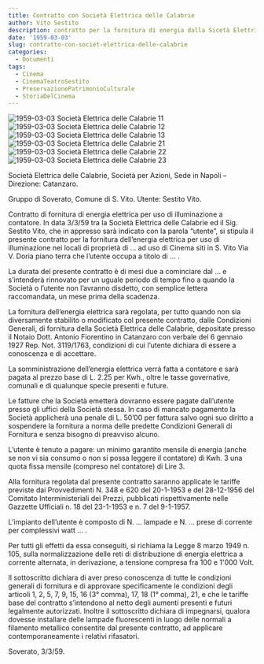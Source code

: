 ```yaml
---
title: Contratto con Società Elettrica delle Calabrie
author: Vito Sestito
description: contratto per la fornitura di energia dalla Sicetà Elettrica delle Calabrie
date: '1959-03-03'
slug: contratto-con-societ-elettrica-delle-calabrie
categories:
  - Documenti
tags:
  - Cinema
  - CinemaTeatroSestito
  - PreservazionePatrimonioCulturale
  - StoriaDelCinema
---
```


![1959-03-03 Società Elettrica delle Calabrie 11](images/19590303SocietaElettricaDelleCalabrie11.jpg)
![1959-03-03 Società Elettrica delle Calabrie 12](images/19590303SocietaElettricaDelleCalabrie12.jpg)
![1959-03-03 Società Elettrica delle Calabrie 13](images/19590303SocietaElettricaDelleCalabrie13.jpg)
![1959-03-03 Società Elettrica delle Calabrie 21](images/19590303SocietaElettricaDelleCalabrie21.jpg)
![1959-03-03 Società Elettrica delle Calabrie 22](images/19590303SocietaElettricaDelleCalabrie22.jpg)
![1959-03-03 Società Elettrica delle Calabrie 23](images/19590303SocietaElettricaDelleCalabrie23.jpg)

Società Elettrica delle Calabrie, Società per Azioni, Sede in Napoli – Direzione: Catanzaro.

Gruppo di Soverato, Comune di S. Vito. Utente: Sestito Vito.

Contratto di fornitura di energia elettrica per uso di illuminazione a contatore.
In data 3/3/59 tra la Società Elettrica delle Calabrie ed il Sig. Sestito Vito, che in appresso sarà indicato con la parola “utente”, si stipula il presente contratto per la fornitura dell’energia elettrica per uso di illuminazione nei locali di proprietà di … ad uso di Cinema siti in S. Vito Via V. Doria piano terra che l’utente occupa a titolo di … .

La durata del presente contratto è di mesi due a cominciare dal … e s’intenderà rinnovato per un uguale periodo di tempo fino a quando la Società o l’utente non l’avranno disdetto, con semplice lettera raccomandata, un mese prima della scadenza.

La fornitura dell’energia elettrica sarà regolata, per tutto quando non sia diversamente stabilito o modificato col presente contratto, dalle Condizioni Generali, di fornitura della Società Elettrica delle Calabrie, depositate presso il Notaio Dott. Antonio Fiorentino in Catanzaro con verbale del 6 gennaio 1927 Rep. Not. 3119/1763, condizioni di cui l’utente dichiara di essere a conoscenza e di accettare.

La somministrazione dell’energia elettrica verrà fatta a contatore e sarà pagata al prezzo base di L. 2.25 per Kwh., oltre le tasse governative, comunali e di qualunque specie presenti e future.

Le fatture che la Società emetterà dovranno essere pagate dall’utente presso gli uffici della Società stessa. In caso di mancato pagamento la Società applicherà una penale di L. 50’00 per fattura salvo ogni suo diritto a sospendere la fornitura a norma delle predette Condizioni Generali di Fornitura e senza bisogno di preavviso alcuno.

L’utente è tenuto a pagare: un minimo garantito mensile di energia (anche se non vi sia consumo o non si possa leggere il contatore) di Kwh. 3 una quota fissa mensile (compreso nel contatore) di Lire 3.

Alla fornitura regolata dal presente contratto saranno applicate le tariffe previste dai Provvedimenti N. 348 e 620 del 20-1-1953 e del 28-12-1956 del Comitato Interministeriali dei Prezzi, pubblicati rispettivamente nelle Gazzette Ufficiali n. 18 del 23-1-1953 e n. 7 del 9-1-1957.

L’impianto dell’utente è composto di N. … lampade e N. … prese di corrente per complessivi watt … .

Per tutti gli effetti da essa conseguiti, si richiama la Legge 8 marzo 1949 n. 105, sulla normalizzazione delle reti di distribuzione di energia elettrica a corrente alternata, in derivazione, a tensione compresa fra 100 e 1'000 Volt.

Il sottoscritto dichiara di aver preso conoscenza di tutte le condizioni generali di fornitura e di approvare specificamente le condizioni degli articoli 1, 2, 5, 7, 9, 15, 16 (3° comma), 17, 18 (1° comma), 21, e che le tariffe base del contratto s’intendono al netto degli aumenti presenti e futuri legalmente autorizzati. Inoltre il sottoscritto dichiara di impegnarsi, qualora dovesse installare delle lampade fluorescenti in luogo delle normali a filamento metallico consentite dal presente contratto, ad applicare contemporaneamente i relativi rifasatori.

Soverato, 3/3/59.